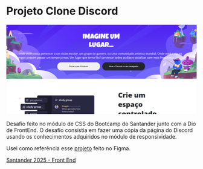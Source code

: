 # Projeto Clone Discord
<img src="assets/img/preview.png">

Desafio feito no módulo de CSS do Bootcamp do Santander junto com a Dio de FrontEnd. O desafio consistia em fazer uma cópia da página do Discord usando os conhecimentos adquiridos no módulo de responsividade.

Usei como referência esse [projeto](https://www.figma.com/design/NRBYrG5d4DSzObv7dpTqoM/Desafio-Responsividade---DIO?node-id=1-2&t=rt4kcvxlS9VYf02O-0) feito no Figma.

[Santander 2025 - Front End](https://web.dio.me/track/santander-2025-front-end)
